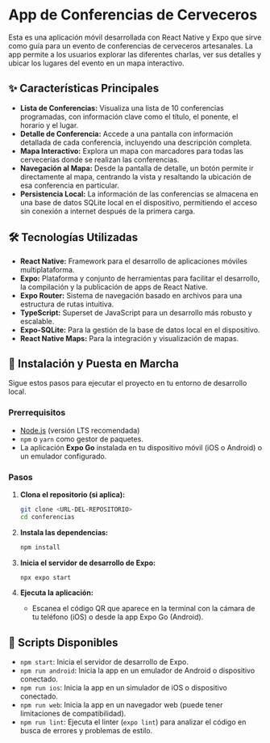 # App de Conferencias de Cerveceros

Esta es una aplicación móvil desarrollada con React Native y Expo que sirve como guía para un evento de conferencias de cerveceros artesanales. La app permite a los usuarios explorar las diferentes charlas, ver sus detalles y ubicar los lugares del evento en un mapa interactivo.

## ✨ Características Principales

- **Lista de Conferencias:** Visualiza una lista de 10 conferencias programadas, con información clave como el título, el ponente, el horario y el lugar.
- **Detalle de Conferencia:** Accede a una pantalla con información detallada de cada conferencia, incluyendo una descripción completa.
- **Mapa Interactivo:** Explora un mapa con marcadores para todas las cervecerías donde se realizan las conferencias.
- **Navegación al Mapa:** Desde la pantalla de detalle, un botón permite ir directamente al mapa, centrando la vista y resaltando la ubicación de esa conferencia en particular.
- **Persistencia Local:** La información de las conferencias se almacena en una base de datos SQLite local en el dispositivo, permitiendo el acceso sin conexión a internet después de la primera carga.

## 🛠️ Tecnologías Utilizadas

- **React Native:** Framework para el desarrollo de aplicaciones móviles multiplataforma.
- **Expo:** Plataforma y conjunto de herramientas para facilitar el desarrollo, la compilación y la publicación de apps de React Native.
- **Expo Router:** Sistema de navegación basado en archivos para una estructura de rutas intuitiva.
- **TypeScript:** Superset de JavaScript para un desarrollo más robusto y escalable.
- **Expo-SQLite:** Para la gestión de la base de datos local en el dispositivo.
- **React Native Maps:** Para la integración y visualización de mapas.

## 🚀 Instalación y Puesta en Marcha

Sigue estos pasos para ejecutar el proyecto en tu entorno de desarrollo local.

### Prerrequisitos

- [Node.js](https://nodejs.org/) (versión LTS recomendada)
- `npm` o `yarn` como gestor de paquetes.
- La aplicación **Expo Go** instalada en tu dispositivo móvil (iOS o Android) o un emulador configurado.

### Pasos

1.  **Clona el repositorio (si aplica):**
    ```bash
    git clone <URL-DEL-REPOSITORIO>
    cd conferencias
    ```

2.  **Instala las dependencias:**
    ```bash
    npm install
    ```

3.  **Inicia el servidor de desarrollo de Expo:**
    ```bash
    npx expo start
    ```

4.  **Ejecuta la aplicación:**
    - Escanea el código QR que aparece en la terminal con la cámara de tu teléfono (iOS) o desde la app Expo Go (Android).

## 📜 Scripts Disponibles

- `npm start`: Inicia el servidor de desarrollo de Expo.
- `npm run android`: Inicia la app en un emulador de Android o dispositivo conectado.
- `npm run ios`: Inicia la app en un simulador de iOS o dispositivo conectado.
- `npm run web`: Inicia la app en un navegador web (puede tener limitaciones de compatibilidad).
- `npm run lint`: Ejecuta el linter (`expo lint`) para analizar el código en busca de errores y problemas de estilo.